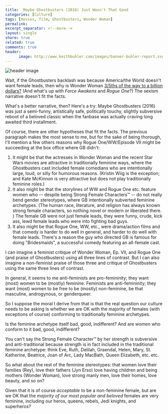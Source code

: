 ```yaml
---
title:  Maybe Ghostbusters (2016) Just Wasn't That Good
categories: [Culture]
tags: [movies, film, Ghostbusters, Wonder Woman]
permalink: 
excerpt_separator: <!--more-->
layout: single
share: true
related: true
comments: true
header:
      image: http://www.keithbuhler.com/images/banner-buhler-report.svg
---
```


![header image](https://pmcvariety.files.wordpress.com/2017/03/wonder-woman.png?w=1000&h=563&crop=1)


Wait, if the Ghostbusters backlash was because America/the World doesn't want female leads, then why is Wonder Woman [3/5ths of the way to a billion dollars?](http://www.boxofficemojo.com/movies/?id=wonderwoman.htm) (And what's up with *Force Awakens* and  *Rogue One*?) The sexism narrative doesn't fit the facts. 

What's a better narrative, then? Here's a try: Maybe Ghostbusters (2016) was just a semi-funny, artistically safe, politically touchy, slightly subversive reboot of a beloved classic when the fanbase was actually craving long awaited third installment. 

Of course, there are other hypotheses that fit the facts. The previous paragraph makes the most sense to me, but for the sake of being thorough, I'll mention a few others reasons why Rogue One/WW/Episode VII might be succeeding at the box office where GB didn't: 

<!--more-->

1. It might be that the actresses in Wonder Woman and the recent Star Wars movies are attractive in traditionally feminine ways, where the Ghostbusters cast included female comedians who are intentionally large, loud, or silly for humorous reasons. (Kristin Wiig is the exception; and Kate McKinnon is very attractive but does not play traditionally feminine roles.) 
2. It also might be that the storylines of WW and Rogue One etc. feature women who -- despite being Strong Female Characters™ -- do not really bend gender stereotypes, where GB intentionally subverted feminine archetypes. (The human race, literature, and religion has always known strong female characters, so nothing novel or modern or liberated there. ) The female GB were not just female leads, they were funny, crude, kick ass, lewd female leads who were into fighting bad guys. 
3. It also might be that Rogue One, WW, etc., were drama/action films and that comedy is harder to do well in general, and harder to do well with female leads. There's a reason the guy who directed GB is famous for doing "Bridesmaids", a successful comedy featuring an all-female cast. 

I can imagine a feminist critique of Wonder Woman, Ep. VII, and Rogue One (and praise of Ghostbusters) using all three lines of contrast. But I can also imagine a non-feminist praise of those three and critique of Ghostbusters using the same three lines of contrast. 

In general, it seems to me anti-feminists are pro-femininity; they want (most) women to be (mostly) feminine. Feminists are anti-femininity; they want (most) women to be free to be (mostly) non-feminine, be that masculine, androgynous, or genderqueer. 

So I suppose the moral I derive from that is that the real question our culture needs to be asking is whether we are OK with the majority of females (with exceptions of course) conforming to traditionally feminine archetypes. 

Is the feminine archetype itself bad, good, indifferent? And are women who conform to it bad, good, indifferent?

You can't say the Strong Female Character™ by her strength is subversive and anti-traditional because strength is in fact included in the traditional feminine archetype: think Eve, Ruth, Delilah, Graendal, Helen, Mary, St. Katherine, Beatrice, Joan of Arc, Lady MacBath, Queen Elizabeth, etc. etc. 


So what about the rest of the feminine stereotypes: that women love their families (Rey), love their fathers (Jyn Erso) love having children and being mothers (Wonder Woman), love strong manly men, love their homes, love beauty, and so on?

Given that it is of course *acceptable* to be a non-feminine female, but are we OK that the *majority of our most popular and beloved* females are very feminine, including our heros, queens, rebels, Jedi knights, and superheros? 
